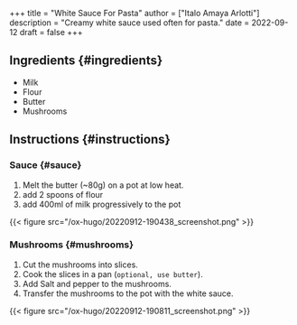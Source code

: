 +++
title = "White Sauce For Pasta"
author = ["Italo Amaya Arlotti"]
description = "Creamy white sauce used often for pasta."
date = 2022-09-12
draft = false
+++

## Ingredients {#ingredients}

-   Milk
-   Flour
-   Butter
-   Mushrooms


## Instructions {#instructions}


### Sauce {#sauce}

1.  Melt the butter (~80g) on a pot at low heat.
2.  add 2 spoons of flour
3.  add 400ml of milk progressively to the pot

{{< figure src="/ox-hugo/20220912-190438_screenshot.png" >}}


### Mushrooms {#mushrooms}

1.  Cut the mushrooms into slices.
2.  Cook the slices in a pan (`optional, use butter`).
3.  Add Salt and pepper to the mushrooms.
4.  Transfer the mushrooms to the pot with the white sauce.

{{< figure src="/ox-hugo/20220912-190811_screenshot.png" >}}
